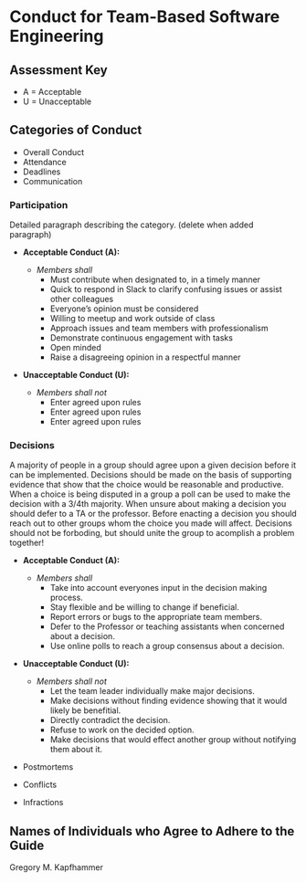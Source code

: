 # Conduct for Team-Based Software Engineering

## Assessment Key

* A = Acceptable
* U = Unacceptable

## Categories of Conduct

* Overall Conduct
* Attendance
* Deadlines
* Communication

### Participation

Detailed paragraph describing the category. (delete when added paragraph)

* **Acceptable Conduct (A):**
  * *Members shall*
    * Must contribute when designated to, in a timely manner
    * Quick to respond in Slack to clarify confusing issues or assist other colleagues
    * Everyone’s opinion must be considered
    * Willing to meetup and work outside of class
    * Approach issues and team members with professionalism
    * Demonstrate continuous engagement with tasks
    * Open minded
    * Raise a disagreeing opinion in a respectful manner

* **Unacceptable Conduct (U):**
  * *Members shall not*
    * Enter agreed upon rules
    * Enter agreed upon rules
    * Enter agreed upon rules

### Decisions

A majority of people in a group should agree upon a given decision before
it can be implemented. Decisions should be made on the basis of supporting evidence
that show that the choice would be reasonable and productive. When a choice
is being disputed in a group a poll can be used to make the decision with
a 3/4th majority. When unsure about making a decision you should defer to a TA
or the professor. Before enacting a decision you should reach out to other
groups whom the choice you made will affect. Decisions should not be
forboding, but should unite the group to acomplish a problem together! 

* **Acceptable Conduct (A):**
  * *Members shall*
    * Take into account everyones input in the decision making process.
    * Stay flexible and be willing to change if beneficial.
    * Report errors or bugs to the appropriate team members.
    * Defer to the Professor or teaching assistants when concerned about a decision.
    * Use online polls to reach a group consensus about a decision.

* **Unacceptable Conduct (U):**
  * *Members shall not*
    * Let the team leader individually make major decisions.
    * Make decisions without finding evidence showing that it would likely be benefitial.
    * Directly contradict the decision.
    * Refuse to work on the decided option.
    * Make decisions that would effect another group without notifying them about it.

* Postmortems
* Conflicts
* Infractions

## Names of Individuals who Agree to Adhere to the Guide

Gregory M. Kapfhammer
